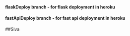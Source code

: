 #### flaskDeploy branch - for flask deployment in heroku
#### fastApiDeploy branch - for fast api deployment in heroku

##Siva
